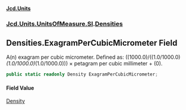 #### [Jcd.Units](index.md 'index')
### [Jcd.Units.UnitsOfMeasure.SI](Jcd.Units.UnitsOfMeasure.SI.md 'Jcd.Units.UnitsOfMeasure.SI').[Densities](Densities.md 'Jcd.Units.UnitsOfMeasure.SI.Densities')

## Densities.ExagramPerCubicMicrometer Field

A(n) exagram per cubic micrometer. Defined as: ((1000.0)/((1.0/1000.0)*(1.0/1000.0)*(1.0/1000.0))) × petagram per cubic millimeter + (0).

```csharp
public static readonly Density ExagramPerCubicMicrometer;
```

#### Field Value
[Density](Density.md 'Jcd.Units.UnitTypes.Density')